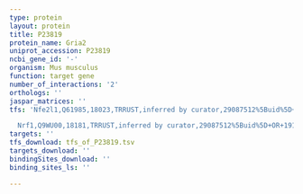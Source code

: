 ```yaml
---
type: protein
layout: protein
title: P23819
protein_name: Gria2
uniprot_accession: P23819
ncbi_gene_id: '-'
organism: Mus musculus
function: target gene
number_of_interactions: '2'
orthologs: ''
jaspar_matrices: ''
tfs: 'Nfe2l1,Q61985,18023,TRRUST,inferred by curator,29087512%5Buid%5D+OR+19166514%5Buid%5D,Yes

  Nrf1,Q9WU00,18181,TRRUST,inferred by curator,29087512%5Buid%5D+OR+19166514%5Buid%5D,Yes'
targets: ''
tfs_download: tfs_of_P23819.tsv
targets_download: ''
bindingSites_download: ''
binding_sites_ls: ''

---
```

